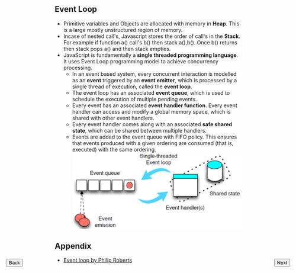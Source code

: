 <input style="position: absolute; top: 20%;left: 10%;" type="button" onclick="location.href='https://rahgadda.github.io/Javascript/Advance/01-StrictMode.html';" value="Back" />
<input style="position: absolute; top: 20%;right: 10%;" type="button" onclick="location.href='https://rahgadda.github.io/Javascript/Basics/03-Objects.html';" value="Next" />
<br/><br/>

## Event Loop

- Primitive variables and Objects are allocated with memory in **Heap**. This is a large mostly unstructured region of memory.
- Incase of nested call's, Javascript stores the order of call's in the **Stack**. For example if function a() call's b() then stack a(),b(). Once b() returns then stack pops a() and then stack empties.
- JavaScript is fundamentally a **single threaded programming language**. It uses Event Loop programming model to achieve concurrency processing.
  - In an event based system, every concurrent interaction is modelled as an **event** triggered by an **event emitter**, which is processed by a single thread of execution, called the **event loop**.
  - The event loop has an associated **event queue**, which is used to schedule the execution of multiple pending events.
  - Every event has an associated **event handler function**. Every event handler can access and modify a global memory space, which is shared with other event handlers.
  - Every event handler comes along with an associated **safe shared state**, which can be shared between multiple handlers.
  - Events are added to the event queue with FIFO policy. This ensures that events produced with a given ordering are consumed (that is, executed) with the same ordering.
    ![](../Pics/Eventloop.png)

## Appendix

- [Event loop by Philip Roberts](https://www.youtube.com/watch?v=8aGhZQkoFbQ&t=1056s)

